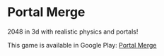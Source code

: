 # Portal Merge

2048 in 3d with realistic physics and portals!</br>

This game is available in Google Play: [Portal Merge](https://play.google.com/store/apps/details?id=com.butchersgames.portalmerge3d)
